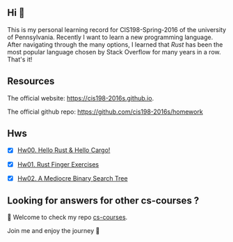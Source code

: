 ## Hi 👋

This is my personal learning record for CIS198-Spring-2016 of the university of Pennsylvania. Recently I want to learn a new programming language. After navigating through the many options, I learned that *Rust* has been the most popular language chosen by Stack Overflow for many years in a row. That's it!

## Resources

The official website: <https://cis198-2016s.github.io>. 

The official github repo: <https://github.com/cis198-2016s/homework>

## Hws

- [x] [Hw00. Hello Rust & Hello Cargo!](./Hws/hw00)
- [x] [Hw01. Rust Finger Exercises](./Hws/hw01)
- [x] [Hw02. A Mediocre Binary Search Tree](./Hws/hw02)


## Looking for answers for other cs-courses ?

:hugs: Welcome to check my repo [cs-courses](https://github.com/MartinLwx/cs-courses). 



Join me and enjoy the journey :rocket:


